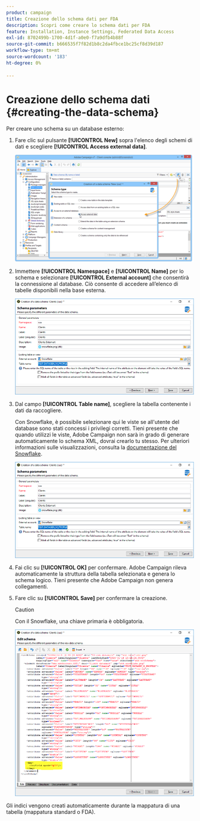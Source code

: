 ```yaml
---
product: campaign
title: Creazione dello schema dati per FDA
description: Scopri come creare lo schema dati per FDA
feature: Installation, Instance Settings, Federated Data Access
exl-id: 8702499b-1700-4d1f-a0e0-f7a9dfb4b88f
source-git-commit: b666535f7f82d1b8c2da4fbce1bc25cf8d39d187
workflow-type: tm+mt
source-wordcount: '183'
ht-degree: 0%

---
```


# Creazione dello schema dati {#creating-the-data-schema}



Per creare uno schema su un database esterno:

1. Fare clic sul pulsante **[!UICONTROL New]** sopra l&#39;elenco degli schemi di dati e scegliere **[!UICONTROL Access external data]**.

   ![](assets/wf_new_schema_fda.png)

1. Immettere **[!UICONTROL Namespace]** e **[!UICONTROL Name]** per lo schema e selezionare **[!UICONTROL External account]** che consentirà la connessione al database. Ciò consente di accedere all’elenco di tabelle disponibili nella base esterna.

   ![](assets/wf_new_schema_select_table_fda.png)

1. Dal campo **[!UICONTROL Table name]**, scegliere la tabella contenente i dati da raccogliere.

   Con Snowflake, è possibile selezionare qui le viste se all&#39;utente del database sono stati concessi i privilegi corretti. Tieni presente che quando utilizzi le viste, Adobe Campaign non sarà in grado di generare automaticamente lo schema XML, dovrai crearlo tu stesso. Per ulteriori informazioni sulle visualizzazioni, consulta la [documentazione del Snowflake](https://docs.snowflake.com/en/user-guide/views-introduction.html).

   ![](assets/wf_new_schema_select_table_fda.png)

1. Fai clic su **[!UICONTROL OK]** per confermare. Adobe Campaign rileva automaticamente la struttura della tabella selezionata e genera lo schema logico. Tieni presente che Adobe Campaign non genera collegamenti.

1. Fare clic su **[!UICONTROL Save]** per confermare la creazione.

   >[!CAUTION]
   >
   >Con il Snowflake, una chiave primaria è obbligatoria.

   ![](assets/wf_new_schema_generate_fda.png)

Gli indici vengono creati automaticamente durante la mappatura di una tabella (mappatura standard o FDA).
